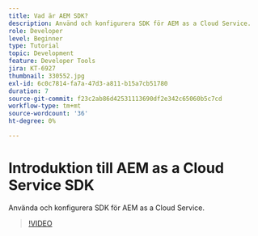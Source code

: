 ```yaml
---
title: Vad är AEM SDK?
description: Använd och konfigurera SDK för AEM as a Cloud Service.
role: Developer
level: Beginner
type: Tutorial
topic: Development
feature: Developer Tools
jira: KT-6927
thumbnail: 330552.jpg
exl-id: 6c0c7814-fa7a-47d3-a811-b15a7cb51780
duration: 7
source-git-commit: f23c2ab86d42531113690df2e342c65060b5c7cd
workflow-type: tm+mt
source-wordcount: '36'
ht-degree: 0%

---
```


# Introduktion till AEM as a Cloud Service SDK

Använda och konfigurera SDK för AEM as a Cloud Service.

>[!VIDEO](https://video.tv.adobe.com/v/330552?quality=12&learn=on)
